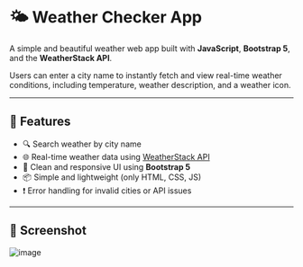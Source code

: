 # 🌤 Weather Checker App

A simple and beautiful weather web app built with **JavaScript**, **Bootstrap 5**, and the **WeatherStack API**.

Users can enter a city name to instantly fetch and view real-time weather conditions, including temperature, weather description, and a weather icon.

---

## 🔧 Features

- 🔍 Search weather by city name
- 🌐 Real-time weather data using [WeatherStack API](https://weatherstack.com/)
- 🎨 Clean and responsive UI using **Bootstrap 5**
- 📦 Simple and lightweight (only HTML, CSS, JS)
- ❗ Error handling for invalid cities or API issues

---

## 📸 Screenshot
![image](https://github.com/user-attachments/assets/51f1fac8-2e16-4d37-8d6a-25e11d850700)
